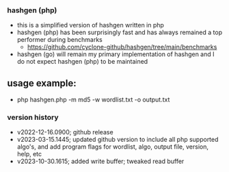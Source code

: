 ### hashgen (php)
- this is a simplified version of hashgen written in php
- hashgen (php) has been surprisingly fast and has always remained a top performer during benchmarks 
  - https://github.com/cyclone-github/hashgen/tree/main/benchmarks
- hashgen (go) will remain my primary implementation of hashgen and I do not expect hashgen (php) to be maintained

## usage example:
- php hashgen.php -m md5 -w wordlist.txt -o output.txt

### version history
- v2022-12-16.0900; github release
- v2023-03-15.1445; updated github version to include all php supported algo's, and add program flags for wordlist, algo, output file, version, help, etc
- v2023-10-30.1615; added write buffer; tweaked read buffer